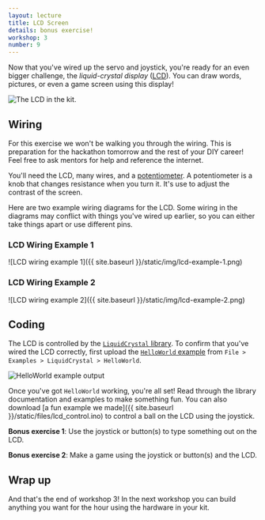 ```yaml
---
layout: lecture
title: LCD Screen
details: bonus exercise!
workshop: 3
number: 9
---
```


Now that you've wired up the servo and joystick, you're ready for an even
bigger challenge, the _liquid-crystal display_ ([LCD][lcd]). You can draw
words, pictures, or even a game screen using this display!

![The LCD in the kit.](https://www.elegoo.com/wp-content/uploads/2017/01/6-9.jpg)

## Wiring

For this exercise we won't be walking you through the wiring. This is
preparation for the hackathon tomorrow and the rest of your DIY career! Feel
free to ask mentors for help and reference the internet.

You'll need the LCD, many wires, and a [potentiometer][pot]. A potentiometer is a
knob that changes resistance when you turn it. It's use to adjust the
contrast of the screen.

Here are two example wiring diagrams for the LCD. Some wiring in the diagrams
may conflict with things you've wired up earlier, so you can either take
things apart or use different pins.

### LCD Wiring Example 1

![LCD wiring example 1]({{ site.baseurl }}/static/img/lcd-example-1.png)

### LCD Wiring Example 2

![LCD wiring example 2]({{ site.baseurl }}/static/img/lcd-example-2.png)

## Coding

The LCD is controlled by the [`LiquidCrystal` library][lc-lib]. To confirm
that you've wired the LCD correctly, first upload the [`HelloWorld`
example][lcd-hello] from `File > Examples > LiquidCrystal > HelloWorld`.

![HelloWorld example output](https://www.arduino.cc/en/uploads/Tutorial/lcd_photo.png)

Once you've got `HelloWorld` working, you're all set! Read through the
library documentation and examples to make something fun. You can also
download [a fun example we made]({{ site.baseurl
}}/static/files/lcd_control.ino) to control a ball on the LCD using the
joystick.

**Bonus exercise 1**: Use the joystick or button(s) to type something out on the LCD.

**Bonus exercise 2**: Make a game using the joystick or button(s) and the LCD.

## Wrap up

And that's the end of workshop 3! In the next workshop you can build anything
you want for the hour using the hardware in your kit.

[lcd]: https://en.wikipedia.org/wiki/Liquid-crystal_display
[pot]: https://en.wikipedia.org/wiki/Potentiometer
[lc-lib]: https://www.arduino.cc/en/Reference/LiquidCrystal
[lcd-hello]: https://www.arduino.cc/en/Tutorial/HelloWorld